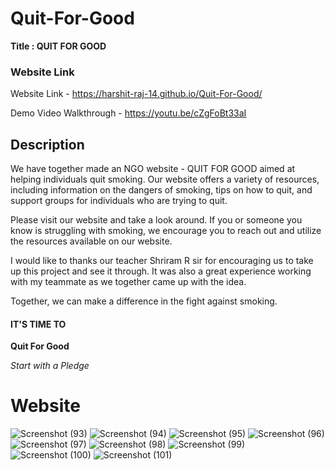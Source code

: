 # Quit-For-Good

**Title : QUIT FOR GOOD**


### Website Link

Website Link - https://harshit-raj-14.github.io/Quit-For-Good/

Demo Video Walkthrough - https://youtu.be/cZgFoBt33aI


## Description

We have together made an NGO website - QUIT FOR GOOD aimed at helping individuals quit smoking. Our website offers a variety of resources, including information on the dangers of smoking, tips on how to quit, and support groups for individuals who are trying to quit.

Please visit our website and take a look around. If you or someone you know is struggling with smoking, we encourage you to reach out and utilize the resources available on our website.

I would like to thanks our teacher Shriram R sir for encouraging us to take up this project and see it through. It was also a great experience working with my teammate as we together came up with the idea.

Together, we can make a difference in the fight against smoking. 


#### IT'S TIME TO
**Quit For Good**

*Start with a Pledge*


# Website

![Screenshot (93)](https://user-images.githubusercontent.com/98808802/214124200-634861ac-5582-494e-b3b1-efcb769eb146.png)
![Screenshot (94)](https://user-images.githubusercontent.com/98808802/214124218-72e13c65-e1fc-43ac-b0aa-e79935c6b357.png)
![Screenshot (95)](https://user-images.githubusercontent.com/98808802/214124220-1d9adf09-990e-4d80-8be9-0c132a9a32c9.png)
![Screenshot (96)](https://user-images.githubusercontent.com/98808802/214124166-a9736d0c-e752-46a3-8761-a5e0996ccb9e.png)
![Screenshot (97)](https://user-images.githubusercontent.com/98808802/214124177-c9a119fc-f3f9-46df-bbb4-a58eed43c9d4.png)
![Screenshot (98)](https://user-images.githubusercontent.com/98808802/214124186-d1af74de-96ad-479c-b839-b01d8baeadfb.png)
![Screenshot (99)](https://user-images.githubusercontent.com/98808802/214124190-fb6b2eeb-87ab-492f-8861-549cabdef87e.png)
![Screenshot (100)](https://user-images.githubusercontent.com/98808802/214124193-0acfd290-e0d5-48a0-8ded-35e20dd07879.png)
![Screenshot (101)](https://user-images.githubusercontent.com/98808802/214124198-d7a5a19d-5161-4a65-899c-4c4f561b0a67.png)







